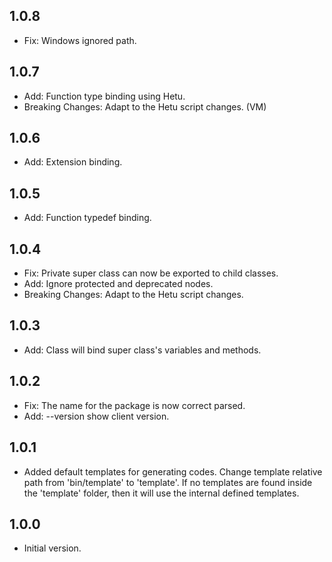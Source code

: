 ## 1.0.8
- Fix: Windows ignored path. 

## 1.0.7
- Add: Function type binding using Hetu.
- Breaking Changes: Adapt to the Hetu script changes. (VM)

## 1.0.6
- Add: Extension binding.

## 1.0.5
- Add: Function typedef binding.

## 1.0.4

- Fix: Private super class can now be exported to child classes.
- Add: Ignore protected and deprecated nodes. 
- Breaking Changes: Adapt to the Hetu script changes.    

## 1.0.3

- Add: Class will bind super class's variables and methods.

## 1.0.2

- Fix: The name for the package is now correct parsed.
- Add: --version show client version.

## 1.0.1

- Added default templates for generating codes. Change template relative path from 'bin/template' to 'template'. If no templates are found inside the 'template' folder, then it will use the internal defined templates.

## 1.0.0

- Initial version.
